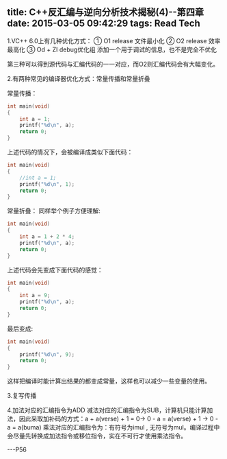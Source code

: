 title: C++反汇编与逆向分析技术揭秘(4)--第四章
date: 2015-03-05 09:42:29
tags: Read Tech
---

1.VC++ 6.0上有几种优化方式：
① O1 release 文件最小化
② O2 release 效率最高化
③ Od + ZI debug优化组 添加一个用于调试的信息，也不是完全不优化

第三种可以得到源代码与汇编代码的一一对应，而O2则汇编代码会有大幅变化。

2.有两种常见的编译器优化方式：常量传播和常量折叠

常量传播：

```C
int main(void)
{
	int a = 1;
	printf("%d\n", a);
	return 0;
}

```

上述代码的情况下，会被编译成类似下面代码：

```C
int main(void)
{
	//int a = 1;
	printf("%d\n", 1);
	return 0;
}

```

常量折叠：
同样举个例子方便理解:

```C
int main(void)
{
	int a = 1 + 2 * 4;
	printf("%d\n", a);
	return 0;
}

```
上述代码会先变成下面代码的感觉：

```C
int main(void)
{
	int a = 9;
	printf("%d\n", a);
	return 0;
}

```

最后变成:

```C
int main(void)
{
	printf("%d\n", 9);
	return 0;
}

```

这样把编译时能计算出结果的都变成常量，这样也可以减少一些变量的使用。

3.复写传播

4.加法对应的汇编指令为ADD
减法对应的汇编指令为SUB，计算机只能计算加法，因此采取加补码的方式：a + a(verse) + 1 = 0-> 0 - a = a(verse) + 1 -> 0 - a = a(buma)
乘法对应的汇编指令为：有符号为imul , 无符号为mul。编译过程中会尽量先转换成加法指令或移位指令，实在不可行才使用乘法指令。


---P56